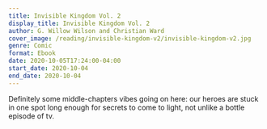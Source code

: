 ```yaml
---
title: Invisible Kingdom Vol. 2
display_title: Invisible Kingdom Vol. 2
author: G. Willow Wilson and Christian Ward
cover_image: /reading/invisible-kingdom-v2/invisible-kingdom-v2.jpg
genre: Comic
format: Ebook 
date: 2020-10-05T17:24:00-04:00
start_date: 2020-10-04
end_date: 2020-10-04
---
```


Definitely some middle-chapters vibes going on here: our heroes are stuck in one spot long enough for secrets to come to light, not unlike a bottle episode of tv.